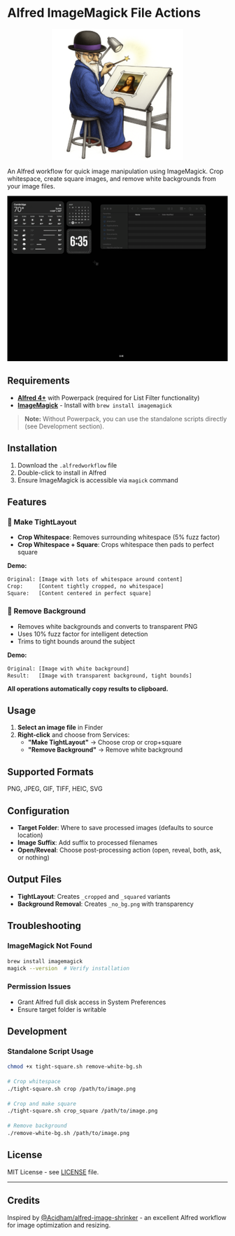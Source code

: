 # Alfred ImageMagick File Actions

<div align="center">
  <img src="icon.png" alt="Alfred ImageMagick Workflow" width="300">
</div>

An Alfred workflow for quick image manipulation using ImageMagick. Crop whitespace, create square images, and remove white backgrounds from your image files.

<div align="center">
  <img src="demo.gif" alt="Alfred ImageMagick Workflow Demo" width="600">
</div>

## Requirements

- **[Alfred 4+](https://www.alfredapp.com/)** with Powerpack (required for List Filter functionality)
- **[ImageMagick](https://imagemagick.org/)** - Install with `brew install imagemagick`

> **Note:** Without Powerpack, you can use the standalone scripts directly (see Development section).

## Installation

1. Download the `.alfredworkflow` file
2. Double-click to install in Alfred
3. Ensure ImageMagick is accessible via `magick` command

## Features

### 🎯 Make TightLayout
- **Crop Whitespace**: Removes surrounding whitespace (5% fuzz factor)
- **Crop Whitespace + Square**: Crops whitespace then pads to perfect square

**Demo:**
```
Original: [Image with lots of whitespace around content]
Crop:     [Content tightly cropped, no whitespace]
Square:   [Content centered in perfect square]
```

### 🎨 Remove Background
- Removes white backgrounds and converts to transparent PNG
- Uses 10% fuzz factor for intelligent detection
- Trims to tight bounds around the subject

**Demo:**
```
Original: [Image with white background]
Result:   [Image with transparent background, tight bounds]
```

**All operations automatically copy results to clipboard.**

## Usage

1. **Select an image file** in Finder
2. **Right-click** and choose from Services:
   - **"Make TightLayout"** → Choose crop or crop+square
   - **"Remove Background"** → Remove white background

## Supported Formats

PNG, JPEG, GIF, TIFF, HEIC, SVG

## Configuration

- **Target Folder**: Where to save processed images (defaults to source location)
- **Image Suffix**: Add suffix to processed filenames
- **Open/Reveal**: Choose post-processing action (open, reveal, both, ask, or nothing)

## Output Files

- **TightLayout**: Creates `_cropped` and `_squared` variants
- **Background Removal**: Creates `_no_bg.png` with transparency

## Troubleshooting

### ImageMagick Not Found
```bash
brew install imagemagick
magick --version  # Verify installation
```

### Permission Issues
- Grant Alfred full disk access in System Preferences
- Ensure target folder is writable

## Development

### Standalone Script Usage

```bash
chmod +x tight-square.sh remove-white-bg.sh

# Crop whitespace
./tight-square.sh crop /path/to/image.png

# Crop and make square
./tight-square.sh crop_square /path/to/image.png

# Remove background
./remove-white-bg.sh /path/to/image.png
```

## License

MIT License - see [LICENSE](LICENSE) file.

---


## Credits

Inspired by [@Acidham/alfred-image-shrinker](https://github.com/Acidham/alfred-image-shrinker) - an excellent Alfred workflow for image optimization and resizing. 